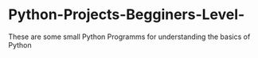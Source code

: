 # Python-Projects-Begginers-Level-
These are some small Python Programms for understanding the basics of Python
